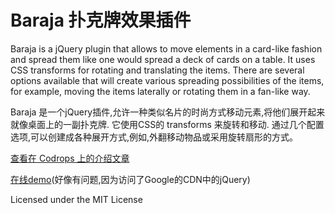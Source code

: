 
Baraja 扑克牌效果插件
=========

Baraja is a jQuery plugin that allows to move elements in a card-like fashion and spread them like one would spread a deck of cards on a table. It uses CSS transforms for rotating and translating the items. There are several options available that will create various spreading possibilities of the items, for example, moving the items laterally or rotating them in a fan-like way.
  
Baraja 是一个jQuery插件,允许一种类似名片的时尚方式移动元素,将他们展开起来就像桌面上的一副扑克牌. 它使用CSS的 transforms 来旋转和移动. 通过几个配置选项,可以创建成各种展开方式,例如,外翻移动物品或采用旋转扇形的方式。


[查看在 Codrops 上的介绍文章](http://tympanus.net/codrops/?p=12050)
 
[在线demo](http://tympanus.net/Development/Baraja/)(好像有问题,因为访问了Google的CDN中的jQuery)

Licensed under the MIT License
